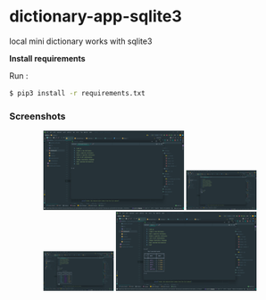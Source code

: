# dictionary-app-sqlite3
local mini dictionary works with sqlite3

**Install requirements**

Run :
```bash
$ pip3 install -r requirements.txt
```

### Screenshots
<p align="center">

<img  width="50%" height="50%" src="./ss/1.png">

<img  width="25%" height="50%" src="./ss/2.png">

<img  width="25%" height="50%" src="./ss/3.png">

<img  width="50%" height="50%" src="./ss/4.png">

</p>
